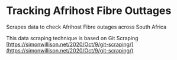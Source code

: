 # Tracking Afrihost Fibre Outtages
Scrapes data to check Afrihost Fibre outages across South Africa

This data scraping technique is based on Git Scraping [https://simonwillison.net/2020/Oct/9/git-scraping/](https://simonwillison.net/2020/Oct/9/git-scraping/)
